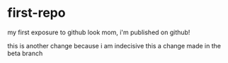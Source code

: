 # first-repo
my first exposure to github
look mom, i'm published on github!

this is another change because i am indecisive
this a change made in the beta branch
